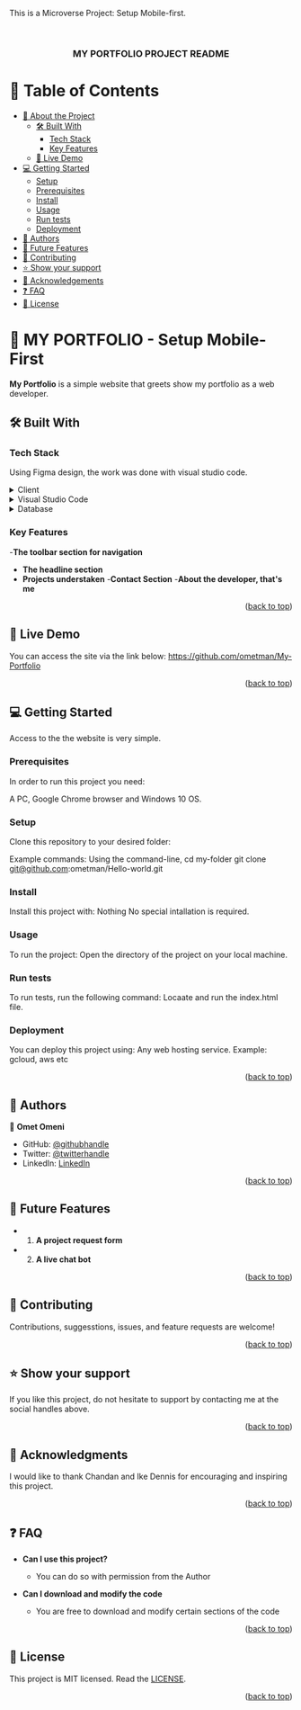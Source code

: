 This is a Microverse Project: Setup Mobile-first.

<a name="readme-top"></a>

<div align="center">

  <!--<img src="murple_logo.png" alt="logo" width="140"  height="auto" /> -->
  <br/>

  <h3><b> MY PORTFOLIO PROJECT README </b></h3>

</div>

<!-- TABLE OF CONTENTS -->

# 📗 Table of Contents

- [📖 About the Project](#about-project)
  - [🛠 Built With](#built-with)
    - [Tech Stack](#tech-stack)
    - [Key Features](#key-features)
  - [🚀 Live Demo](#live-demo)
- [💻 Getting Started](#getting-started)
  - [Setup](#setup)
  - [Prerequisites](#prerequisites)
  - [Install](#install)
  - [Usage](#usage)
  - [Run tests](#run-tests)
  - [Deployment](#deployment)
- [👥 Authors](#authors)
- [🔭 Future Features](#future-features)
- [🤝 Contributing](#contributing)
- [⭐️ Show your support](#support)
- [🙏 Acknowledgements](#acknowledgements)
- [❓ FAQ](#faq)
- [📝 License](#license)

<!-- PROJECT DESCRIPTION -->

# 📖 MY PORTFOLIO - Setup Mobile-First<a name="about-project"></a>

<!-- Project Description in 1 or 2 sentences -->

**My Portfolio** is a simple website that greets show my portfolio as a web developer.

## 🛠 Built With <a name="built-with"></a>

### Tech Stack <a name="tech-stack"></a>

<!-- Describe the tech stack and include only the relevant sections that apply to your project.-->
Using Figma design, the work was done with visual studio code.

<details>
  <summary>Client</summary>
  <ul>
    <li><a href="https://figman.com">Figma Designs</a></li>
  </ul>
</details>

<details>
  <summary>Visual Studio Code</summary>
  <ul>
    <li><a href="https://expressjs.com/"></a></li>
  </ul>
</details>

<details>
<summary>Database</summary>
  <ul>
    <li><a href="https://www.postgresql.org/">PostgreSQL</a></li>
  </ul>
</details>

<!-- Features -->

### Key Features <a name="key-features"></a>

-**The toolbar section for navigation**
- **The headline section**
- **Projects understaken**
-**Contact Section**
-**About the developer, that's me**


<p align="right">(<a href="#readme-top">back to top</a>)</p>

<!-- LIVE DEMO -->

## 🚀 Live Demo <a name="live-demo"></a>

You can access the site via the link below:
https://github.com/ometman/My-Portfolio


<p align="right">(<a href="#readme-top">back to top</a>)</p>

<!-- GETTING STARTED -->

## 💻 Getting Started <a name="getting-started"></a>

<!-- Describe how a new developer could make use of your project.-->

Access to the the website is very simple.
### Prerequisites

In order to run this project you need:

A PC, Google Chrome browser and Windows 10 OS.

<!--
Example command:

```sh
 gem install rails
```
 -->

### Setup

Clone this repository to your desired folder:

Example commands:
  Using the command-line,
  cd my-folder
  git clone git@github.com:ometman/Hello-world.git

### Install

Install this project with:
Nothing
No special intallation is required.

### Usage

To run the project:
Open the directory of the project on your local machine.

### Run tests

To run tests, run the following command:
Locaate and run the index.html file.

### Deployment

You can deploy this project using:
Any web hosting service. Example: gcloud, aws etc

<p align="right">(<a href="#readme-top">back to top</a>)</p>

<!-- AUTHORS -->

## 👥 Authors <a name="authors"></a>

<!-- Mention all of the collaborators of this project.-->

👤 **Omet Omeni**

- GitHub: [@githubhandle](https://github.com/ometman)
- Twitter: [@twitterhandle](https://twitter.com/ometman)
- LinkedIn: [LinkedIn](https://linkedin.com/in/ometman)

<p align="right">(<a href="#readme-top">back to top</a>)</p>

<!-- FUTURE FEATURES -->

## 🔭 Future Features <a name="future-features"></a>

- 1. **A project request form**
- 2. **A live chat bot**

<p align="right">(<a href="#readme-top">back to top</a>)</p>

<!-- CONTRIBUTING -->

## 🤝 Contributing <a name="contributing"></a>

Contributions, suggesstions, issues, and feature requests are welcome!

<!--Feel free to check the [issues page](../../issues/).-->

<p align="right">(<a href="#readme-top">back to top</a>)</p>

<!-- SUPPORT -->

## ⭐️ Show your support <a name="support"></a>

If you like this project, do not hesitate to support by contacting me at the social handles above.

<p align="right">(<a href="#readme-top">back to top</a>)</p>

<!-- ACKNOWLEDGEMENTS -->

## 🙏 Acknowledgments <a name="acknowledgements"></a>

I would like to thank Chandan and Ike Dennis for encouraging and inspiring this project.

<p align="right">(<a href="#readme-top">back to top</a>)</p>

<!-- FAQ (optional) -->

## ❓ FAQ <a name="faq"></a>

- **Can I use this project?**

  - You can do so with permission from the Author

- **Can I download and modify the code**

  - You are free to download and modify certain sections of the code

<p align="right">(<a href="#readme-top">back to top</a>)</p>

<!-- LICENSE This project is [MIT](./LICENSE) licensed.-->

## 📝 License <a name="license"></a>

This project is MIT licensed. Read the <a href="https://github.com/ometman/Hello-world/blob/basic-site/LICENSE.md">LICENSE</a>.

<p align="right">(<a href="#readme-top">back to top</a>)</p>
